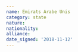 ```yaml
---
name: Emirats Arabe Unis
category: state
nature: 
nationality: 
alliance: 
date_signed: '2018-11-12'
---
```

    